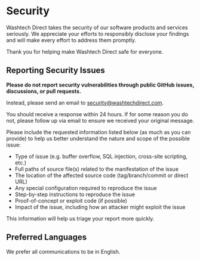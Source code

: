 # Security

Washtech Direct takes the security of our software products and services seriously. We appreciate your efforts to responsibly disclose your findings and will make every effort to address them promptly.

Thank you for helping make Washtech Direct safe for everyone.


## Reporting Security Issues

**Please do not report security vulnerabilities through public GitHub issues, discussions, or pull requests.**

Instead, please send an email to [security@washtechdirect.com](mailto:security@washtechdirect.com).

You should receive a response within 24 hours. If for some reason you do not, please follow up via email to ensure we received your original message.

Please include the requested information listed below (as much as you can provide) to help us better understand the nature and scope of the possible issue:

  * Type of issue (e.g. buffer overflow, SQL injection, cross-site scripting, etc.)
  * Full paths of source file(s) related to the manifestation of the issue
  * The location of the affected source code (tag/branch/commit or direct URL)
  * Any special configuration required to reproduce the issue
  * Step-by-step instructions to reproduce the issue
  * Proof-of-concept or exploit code (if possible)
  * Impact of the issue, including how an attacker might exploit the issue

This information will help us triage your report more quickly.


## Preferred Languages

We prefer all communications to be in English.
